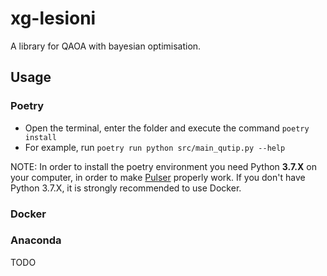 # xg-lesioni

A library for QAOA with bayesian optimisation.

## Usage

### Poetry

- Open the terminal, enter the folder and execute the command ```poetry install```
- For example, run ```poetry run python src/main_qutip.py --help```

NOTE: In order to install the poetry environment you need Python **3.7.X** on your computer, in order to make [Pulser](https://pypi.org/project/pulser/) properly work. If you don't have Python 3.7.X, it is strongly recommended to use Docker.

### Docker


### Anaconda
TODO

